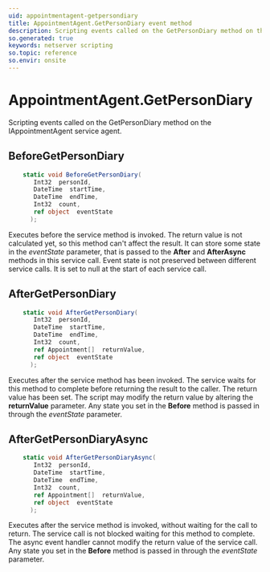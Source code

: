 ```yaml
---
uid: appointmentagent-getpersondiary
title: AppointmentAgent.GetPersonDiary event method
description: Scripting events called on the GetPersonDiary method on the AppointmentAgent service agent.
so.generated: true
keywords: netserver scripting
so.topic: reference
so.envir: onsite
---
```

# AppointmentAgent.GetPersonDiary

Scripting events called on the <see cref='M:IAppointmentAgent.GetPersonDiary'>GetPersonDiary</see> method on the <see cref='IAppointmentAgent'>IAppointmentAgent</see>  service agent.

## BeforeGetPersonDiary
```cs
    static void BeforeGetPersonDiary(
       Int32  personId,
       DateTime  startTime,
       DateTime  endTime,
       Int32  count,
       ref object  eventState
      );
```
Executes before the service method is invoked.
The return value is not calculated yet, so this method can't affect the result.
It can store some state in the *eventState* parameter, that is passed to the **After** and **AfterAsync** methods in this service call.
Event state is not preserved between different service calls. It is set to null at the start of each service call.
## AfterGetPersonDiary
```cs
    static void AfterGetPersonDiary(
       Int32  personId,
       DateTime  startTime,
       DateTime  endTime,
       Int32  count,
       ref Appointment[]  returnValue,
       ref object  eventState
      );
```
Executes after the service method has been invoked. The service waits for this method to complete before returning the result to the caller.
The return value has been set. The script may modify the return value by altering the **returnValue** parameter.
Any state you set in the **Before** method is passed in through the *eventState* parameter.
## AfterGetPersonDiaryAsync
```cs
    static void AfterGetPersonDiaryAsync(
       Int32  personId,
       DateTime  startTime,
       DateTime  endTime,
       Int32  count,
       ref Appointment[]  returnValue,
       ref object  eventState
      );
```
Executes after the service method is invoked, without waiting for the call to return.
The service call is not blocked waiting for this method to complete.
The async event handler cannot modify the return value of the service call.
Any state you set in the **Before** method is passed in through the *eventState* parameter.

